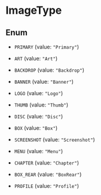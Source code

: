 

# ImageType

## Enum


* `PRIMARY` (value: `"Primary"`)

* `ART` (value: `"Art"`)

* `BACKDROP` (value: `"Backdrop"`)

* `BANNER` (value: `"Banner"`)

* `LOGO` (value: `"Logo"`)

* `THUMB` (value: `"Thumb"`)

* `DISC` (value: `"Disc"`)

* `BOX` (value: `"Box"`)

* `SCREENSHOT` (value: `"Screenshot"`)

* `MENU` (value: `"Menu"`)

* `CHAPTER` (value: `"Chapter"`)

* `BOX_REAR` (value: `"BoxRear"`)

* `PROFILE` (value: `"Profile"`)



